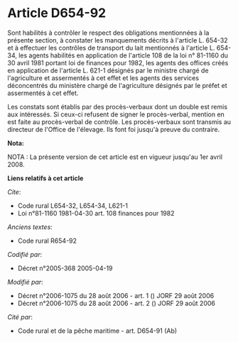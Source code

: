 # Article D654-92

Sont habilités à contrôler le respect des obligations mentionnées à la présente section, à constater les manquements décrits
à l'article L. 654-32 et à effectuer les contrôles de transport du lait mentionnés à l'article L. 654-34, les agents
habilités en application de l'article 108 de la loi n° 81-1160 du 30 avril 1981 portant loi de finances pour 1982, les agents
des offices créés en application de l'article L. 621-1 désignés par le ministre chargé de l'agriculture et assermentés à cet
effet et les agents des services déconcentrés du ministère chargé de l'agriculture désignés par le préfet et assermentés à
cet effet.

Les constats sont établis par des procès-verbaux dont un double est remis aux intéressés. Si ceux-ci refusent de signer le
procès-verbal, mention en est faite au procès-verbal de contrôle. Les procès-verbaux sont transmis au directeur de l'Office
de l'élevage. Ils font foi jusqu'à preuve du contraire.

**Nota:**

NOTA : La présente version de cet article est en vigueur jusqu'au 1er avril 2008.

**Liens relatifs à cet article**

_Cite_:

  - Code rural L654-32, L654-34, L621-1
  - Loi n°81-1160 1981-04-30 art. 108 finances pour 1982

_Anciens textes_:

  - Code rural R654-92

_Codifié par_:

  - Décret n°2005-368 2005-04-19

_Modifié par_:

  - Décret n°2006-1075 du 28 août 2006 - art. 1 () JORF 29 août 2006
  - Décret n°2006-1075 du 28 août 2006 - art. 2 () JORF 29 août 2006

_Cité par_:

  - Code rural et de la pêche maritime - art. D654-91 (Ab)
